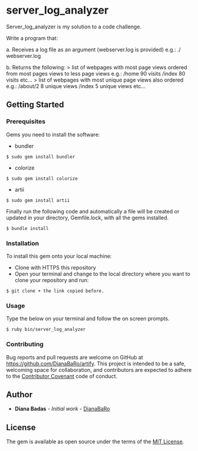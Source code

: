 # server_log_analyzer

Server_log_analyzer is my solution to a code challenge.

Write a program that:

a. Receives a log file as an argument (webserver.log is provided) e.g.: ./<parse> webserver.log

b. Returns the following:
    > list of webpages with most page views ordered from most pages views to less page views e.g.:
    /home 90 visits /index 80 visits etc...
    > list of webpages with most unique page views also ordered e.g.:
    /about/2 8 unique views /index 5 unique views etc...

## Getting Started

### Prerequisites
Gems you need to install the software:

* bundler

```
$ sudo gem install bundler
```

* colorize

```
$ sudo gem install colorize
```
* artii

```
$ sudo gem install artii

```

Finally run the following code and automatically a file will be created or updated in your directory, Gemfile.lock, with all the gems installed.

```
$ bundle install
```

### Installation

To install this gem onto your local machine:

* Clone with HTTPS this repository
* Open your terminal and change to the local directory where you want to clone your repository and run:

```
$ git clone + the link copied before.
```

### Usage
Type the below on your terminal and follow the on screen prompts.

```
$ ruby bin/server_log_analyzer
```
### Contributing
Bug reports and pull requests are welcome on GitHub at https://github.com/DianaBaRo/artify. This project is intended to be a safe, welcoming space for collaboration, and contributors are expected to adhere to the [Contributor Covenant](https://www.contributor-covenant.org/) code of conduct.

## Author

* **Diana Badas** - *Initial work* - [DianaBaRo](https://github.com/DianaBaRo)

## License

The gem is available as open source under the terms of the [MIT License](https://opensource.org/licenses/MIT).